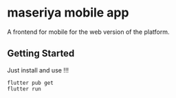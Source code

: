 # maseriya mobile app

A frontend for mobile for the web version of the platform.

## Getting Started

Just install and use !!!

```
flutter pub get
flutter run
```